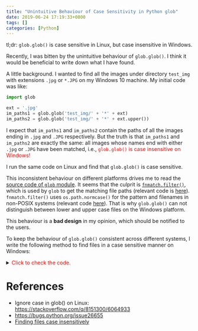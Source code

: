 ```yaml
---
title: "Unintuitive Behaviour of Case Sensitivity in Python glob"
date: 2019-06-24 17:19:33+0800
tags: []
categories: [Python]
---
```

tl;dr: `glob.glob()` is case sensitive in Linux, but case insensitive in Windows.

Recently, I was bitten by the unintuitive behaviour of `glob.glob()`.
I think it would be beneficial to write down what I have found.

<!--more-->

A little background. I wanted to find all the images under directory `test_img` with extensions `.jpg` or `*.JPG` on my Windows 10 machine.
My initial code was like:

```python
import glob

ext = '.jpg'
im_paths1 = glob.glob('test_img/' + '*' + ext)
im_paths2 = glob.glob('test_img/' + '*' + ext.upper())
```

I expect that `im_paths1` and `im_paths2` contain the paths of all the images ending in `.jpg` and `.JPG` respectively.
But the truth is that `im_paths1` and `im_paths2` are exactly the same:
all images whose names end with either `.jpg` or `.JPG` have been matched, i.e.,
<font color="red">`glob.glob()` is case insensitive on Windows!</font>

I run the same code on Linux and find that `glob.glob()` is case sensitive.

This inconsistent behaviour on different platforms drives me to read the [source code of `glob` module](https://github.com/python/cpython/blob/master/Lib/glob.py).
It seems that the culprit is [`fnmatch.filter()`](https://docs.python.org/3/library/fnmatch.html#fnmatch.filter),
which is used by `glob` to get the matching file paths (relevant code is [here](https://github.com/python/cpython/blob/184f3d4f39056f6fe450d007d3b9b61d811a2a4d/Lib/glob.py#L83)).
`fnmatch.filter()` uses `os.path.normcase()` for the pattern and filenames in non-POSIX systems (relevant code [here](https://github.com/python/cpython/blob/184f3d4f39056f6fe450d007d3b9b61d811a2a4d/Lib/fnmatch.py#L51)).
That is why `glob.glob()` can not distinguish between lower and upper case files on the Windows platform.

This behaviour is a **bad design** in my opinion, which should be notified to the users.

To keep the behaviour of `glob.glob()` consistent across different systems,
I write the following method to find files in a case sensitive manner on Windows:

<details>
<summary><font color="red">Click to check the code.</font></summary>

```python
def find_files(directory, pat):
    """
    Find files in a case sensitive way on Windows.

    Parameters
    ----------
    directory: str
        The directory where you want to find files, can be relative or
        absolute path.
    pat: str
        The pattern of file names you want find, for example,`*.jpg` or
        `*.JPG`.

    Returns
    -------
    A list of file paths matching the given pattern. Empty if no files under
        the directory matches the pattern.
    """
    path_pattern = os.path.join(directory, pat)
    pths = glob.glob(path_pattern)

    match = re.compile(fnmatch.translate(path_pattern)).match
    valid_pths = [pth for pth in pths if match(pth)]

    return valid_pths


print(find_files('test_img', '*.jpg'))
```
</details>

# References

+ Ignore case in glob() on Linux: https://stackoverflow.com/q/8151300/6064933
+ https://bugs.python.org/issue26655
+ [Finding files case insensitively](https://gist.github.com/techtonik/5694830)
